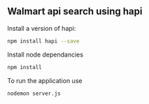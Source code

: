 ## Walmart api search using hapi

Install a version of hapi:
```sh
npm install hapi --save
```

Install node dependancies
```sh
npm install  
```

To run the application use
```sh
nodemon server.js 
```